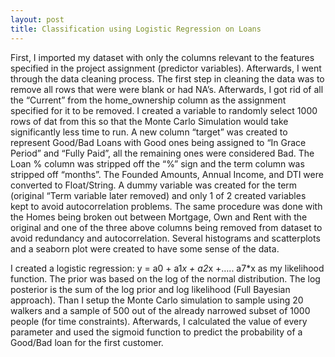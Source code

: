 ```yaml
---
layout: post
title: Classification using Logistic Regression on Loans
---
```


First, I imported my dataset with only the columns relevant to the features specified in the project assignment (predictor variables). Afterwards, I went through the data cleaning process. 
The first step in cleaning the data was to remove all rows that were were blank or had NA’s. Afterwards, I got rid of all the “Current” from the home_ownership column as the assignment specified for 
it to be removed. I created a variable to randomly select 1000 rows of dat from this so that the Monte Carlo Simulation would take significantly less time to run. A new column “target” was created 
to represent Good/Bad Loans with Good ones being assigned to “In Grace Period” and “Fully Paid”, all the remaining ones were considered Bad. The Loan % column was stripped off the “%” sign and the term 
column was stripped off “months”. The Founded Amounts, Annual Income, and DTI were converted to Float/String. A dummy variable was created for the term (original “Term variable later removed) and only 1
of 2 created variables kept to avoid autocorrelation problems. The same procedure was done with the Homes being broken out between Mortgage, Own and Rent with the original and one of the three above 
columns being removed from dataset to avoid redundancy and autocorrelation. Several histograms and scatterplots and a seaborn plot were created to have some sense of the data. 

I created a logistic regression: y = a0 + a1*x + a2*x +….. a7*x as my likelihood function. The prior was based on the log of the normal distribution. The log posterior is the sum of the log prior and log
likelihood (Full Bayesian approach). Than I setup the Monte Carlo simulation to sample using 20 walkers and a sample of 500 out of the already narrowed subset of 1000 people (for time constraints). 
Afterwards, I calculated the value of every parameter and used the sigmoid function to predict the probability of a Good/Bad loan for the first customer.


